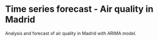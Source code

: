 # Time series forecast - Air quality in Madrid
Analysis and forecast of air quality in Madrid with ARIMA model.
